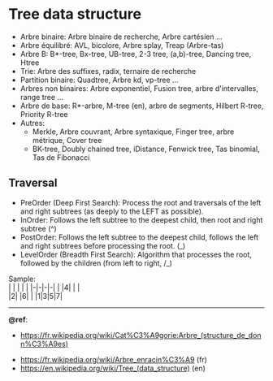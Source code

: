 # Tree data structure

- Arbre binaire: Arbre binaire de recherche, Arbre cartésien ...
- Arbre équilibré: AVL, bicolore, Arbre splay, Treap (Arbre-tas)
- Arbre B: B*-tree, Bx-tree, UB-tree, 2-3 tree, (a,b)-tree, Dancing tree, Htree
- Trie: Arbre des suffixes, radix, ternaire de recherche
- Partition binaire: Quadtree, Arbre kd, vp-tree ...
- Arbres non binaires: Arbre exponentiel, Fusion tree, arbre d'intervalles, range tree ...
- Arbre de base: R*-arbre, M-tree (en), arbre de segments, Hilbert R-tree, Priority R-tree
- Autres:
  + Merkle, Arbre couvrant, Arbre syntaxique, Finger tree, arbre métrique, Cover tree
  + BK-tree, Doubly chained tree, iDistance, Fenwick tree, Tas binomial, Tas de Fibonacci

## Traversal
- PreOrder (Deep First Search): Process the root and traversals of the left and right subtrees (as deeply to the LEFT as possible).
- InOrder: Follows the left subtree to the deepest child, then root and right subtree (^)
- PostOrder: Follows the left subtree to the deepest child, follows the left and right subtrees before processing the root. (_\)
- LevelOrder (Breadth First Search): Algorithm that processes the root, followed by the children (from left to right, /_)

Sample:  
| | | | |
|-|-|-|-|
| |4| | |  
|2| |6| |
|1|3|5|7|  

---
**@ref**: 
- https://fr.wikipedia.org/wiki/Cat%C3%A9gorie:Arbre_(structure_de_donn%C3%A9es)

+ https://fr.wikipedia.org/wiki/Arbre_enracin%C3%A9 (fr)
+ https://en.wikipedia.org/wiki/Tree_(data_structure) (en)
